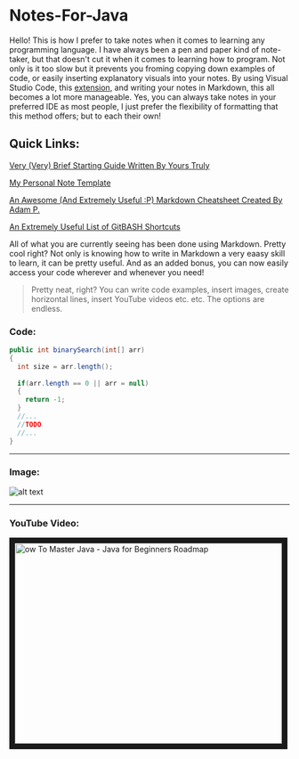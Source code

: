 # Notes-For-Java
Hello! This is how I prefer to take notes when it comes to learning any programming language. I have always been a pen and paper kind of note-taker, 
but that doesn't cut it when it comes to learning how to program. Not only is it too slow but it prevents you froming copying down examples of code, or easily inserting explanatory visuals into your notes. By using Visual Studio Code, this [extension](https://marketplace.visualstudio.com/items?itemName=ms-vscode.Theme-MarkdownKit), and writing your notes in Markdown, this all becomes a lot more manageable. Yes, you can always take notes in your preferred IDE as most people, I just prefer the flexibility of formatting that this method offers; but to each their own!

## Quick Links:
[Very (Very) Brief Starting Guide Written By Yours Truly](https://github.com/damdalf/Notes-For-Java/blob/master/IntroToMarkdown/markdownExample.md)

[My Personal Note Template](https://github.com/damdalf/Notes-For-Java/blob/master/IntroToMarkdown/noteTemplate.md)

[An Awesome (And Extremely Useful :P) Markdown Cheatsheet Created By Adam P.](https://github.com/adam-p/markdown-here/wiki/Markdown-Cheatsheet)

[An Extremely Useful List of GitBASH Shortcuts](https://gist.github.com/tuxfight3r/60051ac67c5f0445efee)

All of what you are currently seeing has been done using Markdown. Pretty cool right? Not only is knowing how to write in Markdown a very eaasy skill to learn, 
it can be pretty useful. And as an added bonus, you can now easily access your code wherever and whenever you need!
> Pretty neat, right?
You can write code examples, insert images, create horizontal lines, insert YouTube videos etc. etc. The options are endless.

### Code:

```Java
public int binarySearch(int[] arr)
{
  int size = arr.length();
  
  if(arr.length == 0 || arr = null)
  {
    return -1;
  }
  //...
  //TODO
  //...
}
```
---

### Image:

![alt text](https://user-images.githubusercontent.com/40702606/128173820-1402ea9d-03a3-4453-b96e-6b147a2c2043.png "Reccomended Java Developer Roadmap in 2021")

---

### YouTube Video:

<a href="http://www.youtube.com/watch?feature=player_embedded&v=TE3LyYW-AHQ
" target="_blank"><img src="http://img.youtube.com/vi/TE3LyYW-AHQ/0.jpg" 
alt="ow To Master Java - Java for Beginners Roadmap" width="480" height="360" border="10" /></a>

